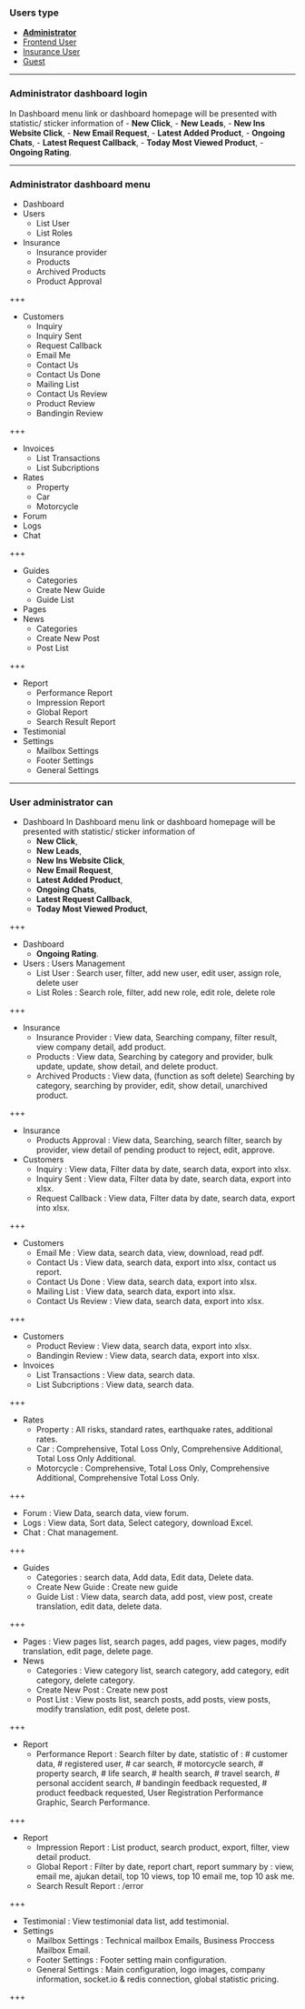### Users type

- __[Administrator](https://gitpitch.com/rn-spark/insurance-comparison-portal/admin)__
- [Frontend User](https://gitpitch.com/rn-spark/insurance-comparison-portal/user)
- [Insurance User](https://gitpitch.com/rn-spark/insurance-comparison-portal/user-insurance)
- [Guest](https://gitpitch.com/rn-spark/insurance-comparison-portal/guest-user)

---

### Administrator dashboard login

In Dashboard menu link or dashboard homepage will be presented with statistic/ sticker information of 
    - __New Click__, 
    - __New Leads__, 
    - __New Ins Website Click__, 
    - __New Email Request__, 
    - __Latest Added Product__, 
    - __Ongoing Chats__, 
    - __Latest Request Callback__, 
    - __Today Most Viewed Product__, 
    - __Ongoing Rating__.

---

### Administrator dashboard menu

- Dashboard
- Users
    - List User
    - List Roles
- Insurance
    - Insurance provider
    - Products
    - Archived Products
    - Product Approval

+++

- Customers
    - Inquiry
    - Inquiry Sent
    - Request Callback
    - Email Me
    - Contact Us
    - Contact Us Done 
    - Mailing List
    - Contact Us Review
    - Product Review
    - Bandingin Review

+++

- Invoices
    - List Transactions
    - List Subcriptions
- Rates
    - Property
    - Car
    - Motorcycle
- Forum
- Logs
- Chat

+++

- Guides
    - Categories
    - Create New Guide
    - Guide List
- Pages
- News
    - Categories
    - Create New Post
    - Post List

+++

- Report
    - Performance Report
    - Impression Report
    - Global Report
    - Search Result Report
- Testimonial
- Settings
    - Mailbox Settings
    - Footer Settings
    - General Settings

---

### User administrator can

- Dashboard
In Dashboard menu link or dashboard homepage will be presented with statistic/ sticker information of 
    - __New Click__, 
    - __New Leads__, 
    - __New Ins Website Click__, 
    - __New Email Request__, 
    - __Latest Added Product__, 
    - __Ongoing Chats__, 
    - __Latest Request Callback__, 
    - __Today Most Viewed Product__, 

+++

- Dashboard
    - __Ongoing Rating__.
- Users : Users Management
    - List User : Search user, filter, add new user, edit user, assign role, delete user
    - List Roles : Search role, filter, add new role, edit role, delete role

+++

- Insurance
    - Insurance Provider : View data, Searching company, filter result, view company detail, add product.
    - Products : View data, Searching by category and provider, bulk update, update, show detail, and delete product.
    - Archived Products : View data, (function as soft delete) Searching by category, searching by provider, edit, show detail, unarchived product.

+++

- Insurance
    - Products Approval : View data, Searching, search filter, search by provider, view detail of pending product to reject, edit, approve.
- Customers
    - Inquiry : View data, Filter data by date, search data, export into xlsx.
    - Inquiry Sent : View data, Filter data by date, search data, export into xlsx.
    - Request Callback : View data, Filter data by date, search data, export into xlsx.

+++

- Customers
    - Email Me : View data, search data, view, download, read pdf.
    - Contact Us : View data, search data, export into xlsx, contact us report.
    - Contact Us Done : View data, search data, export into xlsx.
    - Mailing List : View data, search data, export into xlsx.
    - Contact Us Review : View data, search data, export into xlsx.

+++

- Customers
    - Product Review : View data, search data, export into xlsx.
    - Bandingin Review : View data, search data, export into xlsx.
- Invoices
    - List Transactions : View data, search data.
    - List Subcriptions : View data, search data.

+++

- Rates
    - Property : All risks, standard rates, earthquake rates, additional rates.
    - Car : Comprehensive, Total Loss Only, Comprehensive Additional, Total Loss Only Additional.
    - Motorcycle : Comprehensive, Total Loss Only, Comprehensive Additional, Comprehensive Total Loss Only.

+++

- Forum : View Data, search data, view forum.
- Logs  : View data, Sort data, Select category, download Excel.
- Chat  : Chat management.

+++

- Guides
    - Categories : search data, Add data, Edit data, Delete data.
    - Create New Guide : Create new guide
    - Guide List : View data, search data, add post, view post, create translation, edit data, delete data.

+++

- Pages : View pages list, search pages, add pages, view pages, modify translation, edit page, delete page.
- News 
    - Categories : View category list, search category, add category, edit category, delete category.
    - Create New Post : Create new post
    - Post List : View posts list, search posts, add posts, view posts, modify translation, edit post, delete post.

+++

- Report
    - Performance Report : Search filter by date, statistic of : # customer data, # registered user, # car search, # motorcycle search, # property search, # life search, # health search, # travel search, # personal accident search, # bandingin feedback requested, # product feedback requested, User Registration Performance Graphic, Search Performance.

+++

- Report
    - Impression Report : List product, search product, export, filter, view detail product.
    - Global Report : Filter by date, report chart, report summary by : view, email me, ajukan detail, top 10 views, top 10 email me, top 10 ask me.
    - Search Result Report : /error

+++

- Testimonial : View testimonial data list, add testimonial. 
- Settings
    - Mailbox Settings : Technical mailbox Emails, Business Proccess Mailbox Email.
    - Footer Settings : Footer setting main configuration.
    - General Settings : Main configuration, logo images, company information, socket.io & redis connection, global statistic pricing.

+++